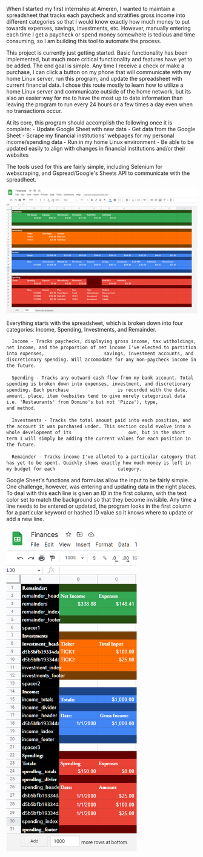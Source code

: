   When I started my first internship at Ameren, I wanted to maintain a spreadsheet that tracks each paycheck and stratifies gross income into different categories so that I would know exactly how much money to put towards expenses, savings, investments, etc. However, manually entering each time I get a paycheck or spend money somewhere is tedious and time consuming, so I am building this tool to automate the process.
  
  This project is currently just getting started. Basic functionality has been implemented, but much more critical functionality and features have yet to be added. The end goal is simple. Any time I receive a check or make a purchase, I can click a button on my phone that will communicate with my home Linux server, run this program, and update the spreadsheet with current financial data. I chose this route mostly to learn how to utilize a home Linux server and communicate outside of the home network, but its also an easier way for me to have the most up to date information than leaving the program to run every 24 hours or a few times a day even when no transactions occur.

  At its core, this program should accomplish the following once it is complete:
    - Update Google Sheet with new data
    - Get data from the Google Sheet
    - Scrape my financial institutions' webpages for my personal income/spending data
    - Run in my home Linux environment
    - Be able to be updated easily to align with changes in financial institutions and/or their websites
    
    
  The tools used for this are fairly simple, including Selenium for webscraping,  and Gspread/Google's Sheets API to communicate with the spreadheet.
  
  ![Google Sheet](worksheet_screenshot.png)
  
  Everything starts with the spreadsheet, which is broken down into four categories: Income, Spending, Investments, and Remainder.
  
      Income - Tracks paychecks, displaying gross income, tax witholdings, net income, and the proportion of net income I've elected to partition into expenses,                      savings, investment accounts, and discretionary spending. Will accomodate for any non-paycheck income in the future.
      
      Spending - Tracks any outward cash flow from my bank account. Total spending is broken down into expenses, investment, and discretionary spending. Each purchase                  is recorded with the date, amount, place, item (websites tend to give merely categorical data i.e. 'Restaurants' from Domino's but not 'Pizza'), type,                  and method.
      
      Investments - Tracks the total amount paid into each position, and the account it was purchased under. This section could evolve into a whole development of its                     own, but in the short term I will simply be adding the current values for each position in the future.
      
      Remainder - Tracks income I've alloted to a particular category that has yet to be spent. Quickly shows exactly how much money is left in my budget for each                       category.
      
  Google Sheet's functions and formulas allow the input to be fairly simple. One challenge, however, was entering and updating data in the right places. To deal with this each line is given an ID in the first column, with the text color set to match the background so that they become invisible. Any time a line needs to be entered or updated, the program looks in the first column for a particular keyword or hashed ID value so it knows where to update or add a new line. 

![Google Sheet ID's](worksheet_ids_screenshot.png)
